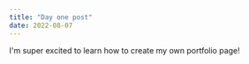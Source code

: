 ```yaml
---
title: "Day one post"
date: 2022-08-07
---
```


I'm super excited to learn how to create my own portfolio page!
